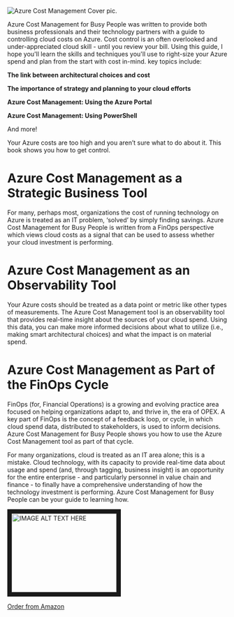 

![Azure Cost Management Cover pic.](https://acmpstor.blob.core.windows.net/acmpblob1/Azure-Cost-Management-Cover-2.png)


Azure Cost Management for Busy People was written to provide both business professionals and their technology partners with a guide to controlling cloud costs on Azure. Cost control is an often overlooked and under-appreciated cloud skill - until you review your bill. Using this guide, I hope you'll learn the skills and techniques you'll use to right-size your Azure spend and plan from the start with cost in-mind. key topics include:

**The link between architectural choices and cost**

**The importance of strategy and planning to your cloud efforts**

**Azure Cost Management: Using the Azure Portal**

**Azure Cost Management: Using PowerShell**



And more!


Your Azure costs are too high and you aren’t sure what to do about it. This book shows you how to get control.

# Azure Cost Management as a Strategic Business Tool

For many, perhaps most, organizations the cost of running technology on Azure is treated as an IT problem, ‘solved’ by simply finding savings. Azure Cost Management for Busy People is written from a FinOps perspective which views cloud costs as a signal that can be used to assess whether your cloud investment is performing.


# Azure Cost Management as an Observability Tool

Your Azure costs should be treated as a data point or metric like other types of measurements. The Azure Cost Management tool is an observability tool that provides real-time insight about the sources of your cloud spend. Using this data, you can make more informed decisions about what to utilize (i.e., making smart architectural choices) and what the impact is on material spend.


# Azure Cost Management as Part of the FinOps Cycle

FinOps (for, Financial Operations) is a growing and evolving practice area focused on helping organizations adapt to, and thrive in, the era of OPEX. A key part of FinOps is the concept of a feedback loop, or cycle, in which cloud spend data, distributed to stakeholders, is used to inform decisions. Azure Cost Management for Busy People shows you how to use the Azure Cost Management tool as part of that cycle.


For many organizations, cloud is treated as an IT area alone; this is a mistake. Cloud technology, with its capacity to provide real-time data about usage and spend (and, through tagging, business insight) is an opportunity for the entire enterprise - and particularly personnel in value chain and finance - to finally have a comprehensive understanding of how the technology investment is performing.
Azure Cost Management for Busy People can be your guide to learning how.

<a href="http://www.youtube.com/watch?feature=player_embedded&v=YOUTUBE_VIDEO_ID_HERE
" target="_blank"><img src="https://youtu.be/cSNPoAb-TNc?si=n3b12iEuzoA3V50Z" 
alt="IMAGE ALT TEXT HERE" width="240" height="180" border="10" /></a>




[Order from Amazon](https://www.amazon.com/Azure-Cost-Management-Busy-People-ebook/dp/B07YDT8SZ9/ref=sr_1_1?crid=3HZIOGSHZ79JY&keywords=azure+cost+management+for+busy+people&qid=1698863663&sprefix=azure+cost+management+for+busy+people%2Caps%2C156&sr=8-1)




